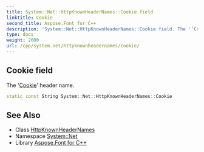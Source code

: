 ```yaml
---
title: System::Net::HttpKnownHeaderNames::Cookie field
linktitle: Cookie
second_title: Aspose.Font for C++
description: 'System::Net::HttpKnownHeaderNames::Cookie field. The ''Cookie'' header name in C++.'
type: docs
weight: 2000
url: /cpp/system.net/httpknownheadernames/cookie/
---
```

## Cookie field


The '[Cookie](../../cookie/)' header name.

```cpp
static const String System::Net::HttpKnownHeaderNames::Cookie
```

## See Also

* Class [HttpKnownHeaderNames](../)
* Namespace [System::Net](../../)
* Library [Aspose.Font for C++](../../../)
